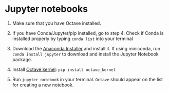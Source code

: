 # Jupyter notebooks

1.  Make sure that you have Octave installed.

1.  If you have Conda/Jupyter/pip installed, go to step 4. Check if Conda is
    installed properly by typing `conda list` into your terminal

1.  Download the
    [Anaconda Installer](https://www.anaconda.com/products/individual) and
    install it. If using miniconda, run `conda install jupyter` to download and
    install the Jupyter Notebook package.

1.  Install [Octave kernel](https://pypi.org/project/octave-kernel/): 
    `pip install octave_kernel`

1.  Run `jupyter notebook` in your terminal. `Octave` should appear on the list
    for creating a new notebook.
